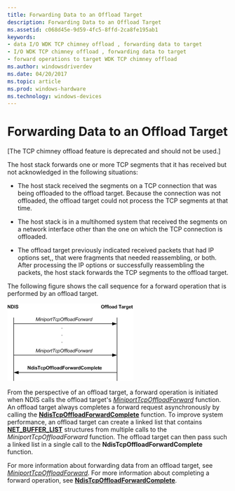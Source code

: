 ```yaml
---
title: Forwarding Data to an Offload Target
description: Forwarding Data to an Offload Target
ms.assetid: c068d45e-9d59-4fc5-8ffd-2ca8fe195ab1
keywords:
- data I/O WDK TCP chimney offload , forwarding data to target
- I/O WDK TCP chimney offload , forwarding data to target
- forward operations to target WDK TCP chimney offload
ms.author: windowsdriverdev
ms.date: 04/20/2017
ms.topic: article
ms.prod: windows-hardware
ms.technology: windows-devices
---
```


# Forwarding Data to an Offload Target


\[The TCP chimney offload feature is deprecated and should not be used.\]

The host stack forwards one or more TCP segments that it has received but not acknowledged in the following situations:

-   The host stack received the segments on a TCP connection that was being offloaded to the offload target. Because the connection was not offloaded, the offload target could not process the TCP segments at that time.

-   The host stack is in a multihomed system that received the segments on a network interface other than the one on which the TCP connection is offloaded.

-   The offload target previously indicated received packets that had IP options set,, that were fragments that needed reassembling, or both. After processing the IP options or successfully reassembling the packets, the host stack forwards the TCP segments to the offload target.

The following figure shows the call sequence for a forward operation that is performed by an offload target.

![diagram illustrating the call sequence for a forward operation performed by an offload target](images/forward-op.png)

From the perspective of an offload target, a forward operation is initiated when NDIS calls the offload target's [*MiniportTcpOffloadForward*](https://msdn.microsoft.com/library/windows/hardware/ff559458) function. An offload target always completes a forward request asynchronously by calling the [**NdisTcpOffloadForwardComplete**](https://msdn.microsoft.com/library/windows/hardware/ff564597) function. To improve system performance, an offload target can create a linked list that contains [**NET\_BUFFER\_LIST**](https://msdn.microsoft.com/library/windows/hardware/ff568388) structures from multiple calls to the *MiniportTcpOffloadForward* function. The offload target can then pass such a linked list in a single call to the **NdisTcpOffloadForwardComplete** function.

For more information about forwarding data from an offload target, see [*MiniportTcpOffloadForward*](https://msdn.microsoft.com/library/windows/hardware/ff559458). For more information about completing a forward operation, see [**NdisTcpOffloadForwardComplete**](https://msdn.microsoft.com/library/windows/hardware/ff564597).

 

 





